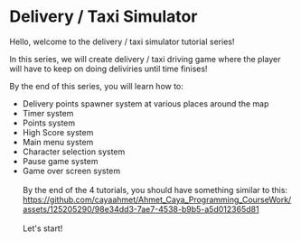 # Delivery / Taxi Simulator

Hello, welcome to the delivery / taxi simulator tutorial series!

In this series, we will create delivery / taxi driving game where the player will have to keep on doing deliviries until time finises!

By the end of this series, you will learn how to:

- Delivery points spawner system at various places around the map
- Timer system
- Points system
- High Score system
- Main menu system
- Character selection system
- Pause game system
- Game over screen system
<br/><br/>
By the end of the 4 tutorials, you should have something similar to this:
https://github.com/cayaahmet/Ahmet_Caya_Programming_CourseWork/assets/125205290/98e34dd3-7ae7-4538-b9b5-a5d012365d81
<br/><br/>
Let's start!
